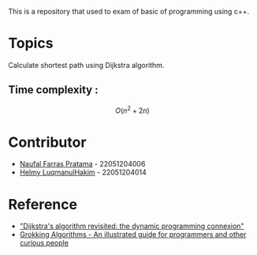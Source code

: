 This is a repository that used to exam of basic of programming using c++.

# Topics
Calculate shortest path using Dijkstra algorithm.

## Time complexity :
```math
O(n^2 + 2n)
```
# Contributor
- [Naufal Farras Pratama](https://github.com/NaufalF121) - 22051204006
- [Helmy LuqmanulHakim](https://github.com/elskow/) - 22051204014

# Reference
- ["Dijkstra's algorithm revisited: the dynamic programming connexion"](https://www.infona.pl/resource/bwmeta1.element.baztech-article-BAT5-0013-0005/tab/summary)
- [Grokking Algorithms - An illustrated guide for programmers and other curious people](https://www.manning.com/books/grokking-algorithms)